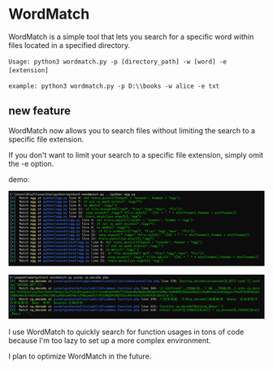 # WordMatch
WordMatch is a simple tool that lets you search for a specific word within files located in a specified directory.


`Usage: python3 wordmatch.py -p [directory_path] -w [word] -e [extension]`

 `example: python3 wordmatch.py -p D:\\books -w alice -e txt`

## new feature
WordMatch now allows you to search files without limiting the search to a specific file extension.

If you don't want to limit your search to a specific file extension, simply omit the -e option.

demo:

 ![1.png](pic/1.PNG)

 ![2.png](pic/2.PNG)

I use WordMatch to quickly search for function usages in tons of code because I'm too lazy to set up a more complex environment. 

I plan to optimize WordMatch in the future.